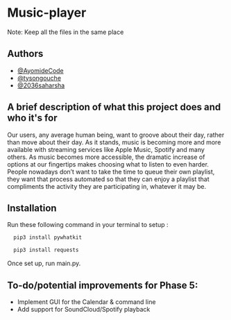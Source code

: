 # Music-player


Note: Keep all the files in the same place

## Authors
- [@AyomideCode](https://github.com/AyomideCode)
- [@tysongouche](https://github.com/tysongouche)
- [@2036saharsha](https://github.com/2036saharsha)





## A brief description of what this project does and who it's for

Our users, any average human being, want to groove about their day, rather than move
about their day. As it stands, music is becoming more and more available with streaming services
like Apple Music, Spotify and many others. As music becomes more accessible, the dramatic
increase of options at our fingertips makes choosing what to listen to even harder. People
nowadays don’t want to take the time to queue their own playlist, they want that process
automated so that they can enjoy a playlist that compliments the activity they are participating in,
whatever it may be.


## Installation

Run these following command in your terminal to setup : 

```bash
  pip3 install pywhatkit
```

```bash
  pip3 install requests
```

Once set up, run main.py.

## To-do/potential improvements for Phase 5:

- Implement GUI for the Calendar & command line
- Add support for SoundCloud/Spotify playback